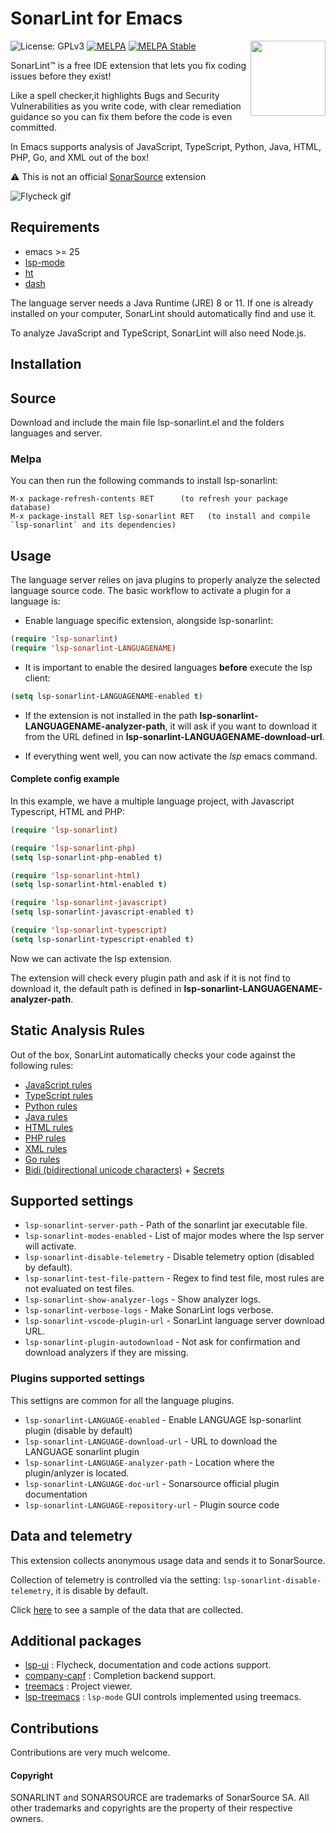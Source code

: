 # SonarLint for Emacs
![License: GPLv3](https://img.shields.io/badge/License-GPLv3-blue.svg)
[![MELPA](https://melpa.org/packages/lsp-sonarlint-badge.svg)](https://melpa.org/#/lsp-sonarlint)
[![MELPA Stable](https://stable.melpa.org/packages/lsp-sonarlint-badge.svg)](https://stable.melpa.org/#/lsp-sonarlint)
<a href="https://www.sonarlint.org/"> <img align="right" width="120" src="./images/SonarLint_icon.svg"></a>

SonarLint™ is a free IDE extension that lets you fix coding issues before they exist!

Like a spell checker,it highlights Bugs and Security Vulnerabilities as you write code, with clear remediation guidance so you can fix them before the code is even committed. 

In Emacs supports analysis of JavaScript, TypeScript, Python, Java, HTML, PHP, Go, and XML out of the box!

:warning: This is not an official [SonarSource](https://www.sonarsource.com/) extension

![Flycheck gif](https://gitlab.com/sasanidas/lsp-sonarlint/-/raw/master/examples/sonarlint-example.gif "Flycheck gif")
## Requirements

- emacs >= 25
- [lsp-mode](https://github.com/emacs-lsp/lsp-mode)
- [ht](https://github.com/Wilfred/ht.el)
- [dash](https://github.com/magnars/dash.el)

The language server needs a Java Runtime (JRE) 8 or 11. If one is already installed on your computer, SonarLint should automatically find and use it.

To analyze JavaScript and TypeScript, SonarLint will also need Node.js.


## Installation

## Source
Download and include the main file lsp-sonarlint.el and the folders languages and server.

### Melpa
You can then run the following commands to install lsp-sonarlint:

```
M-x package-refresh-contents RET      (to refresh your package database)
M-x package-install RET lsp-sonarlint RET   (to install and compile `lsp-sonarlint` and its dependencies)
```

## Usage
The language server relies on java plugins to properly analyze the selected language source code.
The basic workflow to activate a plugin for a language is:

 - Enable language specific extension, alongside lsp-sonarlint:

``` lisp
(require 'lsp-sonarlint)
(require 'lsp-sonarlint-LANGUAGENAME)
``` 

- It is important to enable the desired languages **before** execute the lsp client:

``` lisp
(setq lsp-sonarlint-LANGUAGENAME-enabled t)
``` 

- If the extension is not installed in the path **lsp-sonarlint-LANGUAGENAME-analyzer-path**, it will ask if you want to download it from
the URL defined in **lsp-sonarlint-LANGUAGENAME-download-url**.

- If everything went well, you can now activate the *lsp* emacs command.


#### Complete config example
In this example, we have a multiple language project, with Javascript Typescript, HTML and PHP:

``` lisp
(require 'lsp-sonarlint)

(require 'lsp-sonarlint-php)
(setq lsp-sonarlint-php-enabled t)

(require 'lsp-sonarlint-html)
(setq lsp-sonarlint-html-enabled t)

(require 'lsp-sonarlint-javascript)
(setq lsp-sonarlint-javascript-enabled t)

(require 'lsp-sonarlint-typescript)
(setq lsp-sonarlint-typescript-enabled t)
``` 

Now we can activate the lsp extension.

The extension will check every plugin path and ask if it is not find to download it,
the default path is defined in **lsp-sonarlint-LANGUAGENAME-analyzer-path**.


## Static Analysis Rules

Out of the box, SonarLint automatically checks your code against the following rules:

- [JavaScript rules](https://rules.sonarsource.com/javascript)
- [TypeScript rules](https://rules.sonarsource.com/typescript)
- [Python rules](https://rules.sonarsource.com/python)
- [Java rules](https://rules.sonarsource.com/java)
- [HTML rules](https://rules.sonarsource.com/html)
- [PHP rules](https://rules.sonarsource.com/php)
- [XML rules](https://rules.sonarsource.com/xml)
- [Go rules](https://rules.sonarsource.com/go)
- [Bidi (bidirectional unicode characters)](https://rules.sonarsource.com/text/) + [Secrets](https://rules.sonarsource.com/secrets/)

## Supported settings

* `lsp-sonarlint-server-path` - Path of the sonarlint jar executable file.
* `lsp-sonarlint-modes-enabled` - List of major modes where the lsp server will activate.
* `lsp-sonarlint-disable-telemetry` - Disable telemetry option (disabled by default).
* `lsp-sonarlint-test-file-pattern` - Regex to find test file, most rules are not evaluated on test files.
* `lsp-sonarlint-show-analyzer-logs` - Show analyzer logs.
* `lsp-sonarlint-verbose-logs` - Make SonarLint logs verbose.
* `lsp-sonarlint-vscode-plugin-url` - SonarLint language server download URL.
* `lsp-sonarlint-plugin-autodownload` - Not ask for confirmation and download analyzers if they are missing.

### Plugins supported settings
This settigns are common for all the language plugins.

* `lsp-sonarlint-LANGUAGE-enabled` - Enable LANGUAGE lsp-sonarlint plugin (disable by default)
* `lsp-sonarlint-LANGUAGE-download-url` - URL to download the LANGUAGE sonarlint plugin
* `lsp-sonarlint-LANGUAGE-analyzer-path` - Location where the plugin/anlyzer is located.
* `lsp-sonarlint-LANGUAGE-doc-url` - Sonarsource official plugin documentation
* `lsp-sonarlint-LANGUAGE-repository-url` - Plugin source code

## Data and telemetry

This extension collects anonymous usage data and sends it to SonarSource. 

Collection of telemetry is controlled via the setting: `lsp-sonarlint-disable-telemetry`, it is disable by default.

Click [here](https://github.com/SonarSource/sonarlint-vscode/blob/master/telemetry-sample.md) to see a sample of the data that are collected.

## Additional packages

* [lsp-ui](https://github.com/emacs-lsp/lsp-ui) : Flycheck, documentation and code actions support.
* [company-capf](https://github.com/company-mode/company-mode) : Completion backend support.
* [treemacs](https://github.com/Alexander-Miller/treemacs) : Project viewer.
* [lsp-treemacs](https://github.com/emacs-lsp/lsp-treemacs) : `lsp-mode` GUI controls implemented using treemacs.

## Contributions

Contributions are very much welcome.

#### Copyright

SONARLINT and SONARSOURCE are trademarks of SonarSource SA.
All other trademarks and copyrights are the property of their respective owners.
